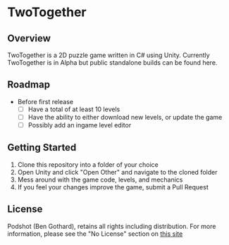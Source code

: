 # TwoTogether

## Overview
TwoTogether is a 2D puzzle game written in C# using Unity.
Currently TwoTogether is in Alpha but public standalone builds
can be found here<redacted>.

## Roadmap
- Before first release
  - [ ] Have a total of at least 10 levels
  - [ ] Have the ability to either download new levels, or update the game
  - [ ] Possibly add an ingame level editor

## Getting Started
1. Clone this repository into a folder of your choice
2. Open Unity and click "Open Other" and navigate to the cloned folder
3. Mess around with the game code, levels, and mechanics
4. If you feel your changes improve the game, submit a Pull Request

## License
Podshot (Ben Gothard), retains all rights including distribution. For more
information, please see the "No License" section on [this site](http://choosealicense.com/licenses/)

